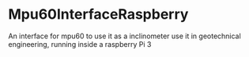 # Mpu60InterfaceRaspberry
An interface for mpu60 to use it as a inclinometer use it in geotechnical engineering, running inside a raspberry Pi 3
